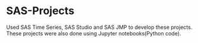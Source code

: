 # SAS-Projects
Used SAS Time Series, SAS Studio and SAS JMP to develop these projects. These projects were also done using Jupyter notebooks(Python code).
